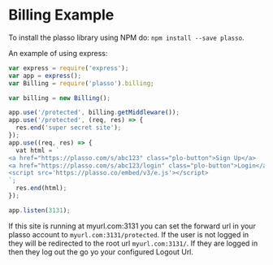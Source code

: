 # Billing Example

To install the plasso library using NPM do: `npm install --save plasso`.

An example of using express:

```javascript
var express = require('express');
var app = express();
var Billing = require('plasso').billing;

var billing = new Billing();

app.use('/protected', billing.getMiddleware());
app.use('/protected', (req, res) => {
  res.end('super secret site');
});
app.use((req, res) => {
  vat html = `
<a href="https://plasso.com/s/abc123" class="plo-button">Sign Up</a>
<a href="https://plasso.com/s/abc123/login" class="plo-button">Login</a>
<script src='https://plasso.co/embed/v3/e.js'></script>
`;
  res.end(html);
});

app.listen(3131);
```

If this site is running at myurl.com:3131 you can set the forward url in your plasso account to `myurl.com:3131/protected`.  If the user is not logged in they will be redirected to the root url `myurl.com:3131/`.  If they are logged in then they log out the go yo your configured Logout Url.
